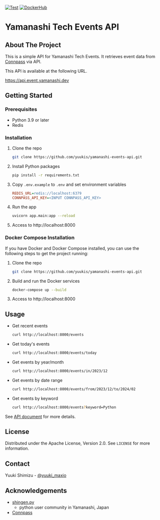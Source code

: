 [![Test](https://github.com/yuukis/yamanashi-event-api/actions/workflows/test.yml/badge.svg?branch=main&event=push)](https://github.com/yuukis/yamanashi-event-api/actions/workflows/test.yml)
[![DockerHub](https://github.com/yuukis/yamanashi-event-api/actions/workflows/dockerhub.yml/badge.svg?branch=main&event=push)](https://github.com/yuukis/yamanashi-event-api/actions/workflows/dockerhub.yml)

# Yamanashi Tech Events API

<!-- ABOUT THE PROJECT -->
## About The Project

This is a simple API for Yamanashi Tech Events.
It retrieves event data from [Connpass](https://conpass.com) via API.

This API is available at the following URL.

https://api.event.yamanashi.dev

<!-- GETTING STARTED -->
## Getting Started

### Prerequisites

* Python 3.9 or later
* Redis

### Installation

1. Clone the repo
   ```sh
   git clone https://github.com/yuukis/yamanashi-events-api.git
    ```
2. Install Python packages
    ```sh
    pip install -r requirements.txt
    ```
3. Copy `.env.example` to `.env` and set environment variables
    ```ini
    REDIS_URL=redis://localhost:6379
    CONNPASS_API_KEY=<INPUT CONNPASS_API_KEY>
    ```
4. Run the app
    ```sh
    uvicorn app.main:app --reload
    ```
5. Access to http://localhost:8000

### Docker Compose Installation

If you have Docker and Docker Compose installed, you can use the following steps to get the project running:

1. Clone the repo
    ```sh
    git clone https://github.com/yuukis/yamanashi-events-api.git
    ```

2. Build and run the Docker services
    ```sh
    docker-compose up --build
    ```

3. Access to http://localhost:8000

<!-- USAGE EXAMPLES -->
## Usage

* Get recent events

    ```sh
    curl http://localhost:8000/events
    ```

* Get today's events

    ```sh
    curl http://localhost:8000/events/today
    ```

* Get events by year/month

    ```sh
    curl http://localhost:8000/events/in/2023/12
    ```

* Get events by date range

    ```sh
    curl http://localhost:8000/events/from/2023/12/to/2024/02
    ```

* Get events by keyword

    ```sh
    curl http://localhost:8000/events?keyword=Python
    ```

See [API document](https://yuukis.github.io/yamanashi-event-api) for more details.

<!-- LICENSE -->
## License

Distributed under the Apache License, Version 2.0. See `LICENSE` for more information.

<!-- CONTACT -->
## Contact

Yuuki Shimizu - [@yuuki_maxio](https://x.com/yuuki_maxio) 

<!-- ACKNOWLEDGEMENTS -->
## Acknowledgements

* [shingen.py](https://shingenpy.connpass.com)
  - python user community in Yamanashi, Japan
* [Connpass](https://connpass.com)